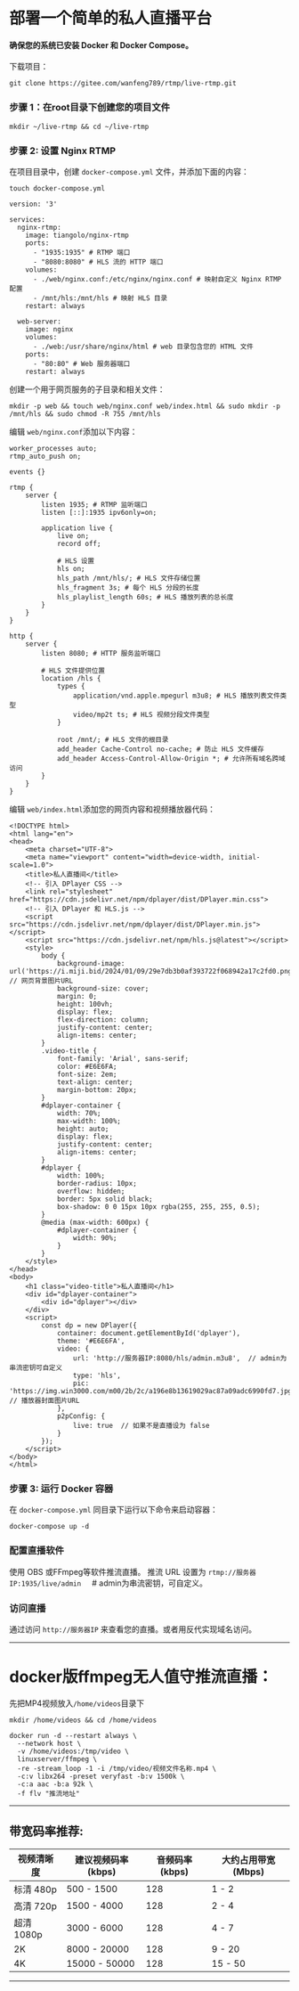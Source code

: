 #  部署一个简单的私人直播平台

#### 确保您的系统已安装 Docker 和 Docker Compose。


下载项目：
```
git clone https://gitee.com/wanfeng789/rtmp/live-rtmp.git
```
### 步骤 1：在root目录下创建您的项目文件

 ```
 mkdir ~/live-rtmp && cd ~/live-rtmp
```


### 步骤 2: 设置 Nginx RTMP
在项目目录中，创建 ```docker-compose.yml``` 文件，并添加下面的内容：

```
touch docker-compose.yml
```

```
version: '3'

services:
  nginx-rtmp:
    image: tiangolo/nginx-rtmp
    ports:
      - "1935:1935" # RTMP 端口
      - "8080:8080" # HLS 流的 HTTP 端口
    volumes:
      - ./web/nginx.conf:/etc/nginx/nginx.conf # 映射自定义 Nginx RTMP 配置
      - /mnt/hls:/mnt/hls # 映射 HLS 目录
    restart: always

  web-server:
    image: nginx
    volumes:
      - ./web:/usr/share/nginx/html # web 目录包含您的 HTML 文件
    ports:
      - "80:80" # Web 服务器端口
    restart: always

```
创建一个用于网页服务的子目录和相关文件：

```
mkdir -p web && touch web/nginx.conf web/index.html && sudo mkdir -p /mnt/hls && sudo chmod -R 755 /mnt/hls
```
编辑 ```web/nginx.conf```添加以下内容：

```
worker_processes auto;
rtmp_auto_push on;

events {}

rtmp {
    server {
        listen 1935; # RTMP 监听端口
        listen [::]:1935 ipv6only=on;    

        application live {
            live on;
            record off;

            # HLS 设置
            hls on;
            hls_path /mnt/hls/; # HLS 文件存储位置
            hls_fragment 3s; # 每个 HLS 分段的长度
            hls_playlist_length 60s; # HLS 播放列表的总长度
        }
    }
}

http {
    server {
        listen 8080; # HTTP 服务监听端口

        # HLS 文件提供位置
        location /hls {
            types {
                application/vnd.apple.mpegurl m3u8; # HLS 播放列表文件类型
                video/mp2t ts; # HLS 视频分段文件类型
            }

            root /mnt/; # HLS 文件的根目录
            add_header Cache-Control no-cache; # 防止 HLS 文件缓存
            add_header Access-Control-Allow-Origin *; # 允许所有域名跨域访问
        }
    }
}

```
编辑 ```web/index.html```添加您的网页内容和视频播放器代码：
```
<!DOCTYPE html>
<html lang="en">
<head>
    <meta charset="UTF-8">
    <meta name="viewport" content="width=device-width, initial-scale=1.0">
    <title>私人直播间</title>
    <!-- 引入 DPlayer CSS -->
    <link rel="stylesheet" href="https://cdn.jsdelivr.net/npm/dplayer/dist/DPlayer.min.css">
    <!-- 引入 DPlayer 和 HLS.js -->
    <script src="https://cdn.jsdelivr.net/npm/dplayer/dist/DPlayer.min.js"></script>
    <script src="https://cdn.jsdelivr.net/npm/hls.js@latest"></script>
    <style>
        body {
            background-image: url('https://i.miji.bid/2024/01/09/29e7db3b0af393722f068942a17c2fd0.png');  // 网页背景图片URL
            background-size: cover;
            margin: 0;
            height: 100vh;
            display: flex;
            flex-direction: column;
            justify-content: center;
            align-items: center;
        }
        .video-title {
            font-family: 'Arial', sans-serif;
            color: #E6E6FA;
            font-size: 2em;
            text-align: center;
            margin-bottom: 20px;
        }
        #dplayer-container {
            width: 70%;
            max-width: 100%;
            height: auto;
            display: flex;
            justify-content: center;
            align-items: center;
        }
        #dplayer {
            width: 100%;
            border-radius: 10px;
            overflow: hidden;
            border: 5px solid black;
            box-shadow: 0 0 15px 10px rgba(255, 255, 255, 0.5);
        }
        @media (max-width: 600px) {
            #dplayer-container {
                width: 90%;
            }
        }
    </style>
</head>
<body>
    <h1 class="video-title">私人直播间</h1>
    <div id="dplayer-container">
        <div id="dplayer"></div>
    </div>
    <script>
        const dp = new DPlayer({
            container: document.getElementById('dplayer'),
            theme: '#E6E6FA',
            video: {
                url: 'http://服务器IP:8080/hls/admin.m3u8',  // admin为串流密钥可自定义
                type: 'hls',
                pic: 'https://img.win3000.com/m00/2b/2c/a196e8b13619029ac87a09adc6990fd7.jpg',  // 播放器封面图片URL
            },
            p2pConfig: {
                live: true  // 如果不是直播设为 false
            }
        });
    </script>
</body>
</html>
```

### 步骤 3: 运行 Docker 容器
在 ```docker-compose.yml``` 同目录下运行以下命令来启动容器：

```
docker-compose up -d
```

### 配置直播软件
使用 OBS 或FFmpeg等软件推流直播。
推流 URL 设置为 ```rtmp://服务器IP:1935/live/admin``` &nbsp;&nbsp;&nbsp; # admin为串流密钥，可自定义。


### 访问直播

通过访问 ```http://服务器IP``` 来查看您的直播。或者用反代实现域名访问。


---


# docker版ffmpeg无人值守推流直播：

先把MP4视频放入`/home/videos`目录下


```
mkdir /home/videos && cd /home/videos
```



```
docker run -d --restart always \
  --network host \
  -v /home/videos:/tmp/video \
  linuxserver/ffmpeg \
  -re -stream_loop -1 -i /tmp/video/视频文件名称.mp4 \
  -c:v libx264 -preset veryfast -b:v 1500k \
  -c:a aac -b:a 92k \
  -f flv "推流地址"
```


---

##  带宽码率推荐:

| 视频清晰度    | 建议视频码率 (kbps) | 音频码率 (kbps) | 大约占用带宽 (Mbps) |
|-------------|-------------------|----------------|------------------|
| 标清 480p  | 500 - 1500        | 128            | 1 - 2     |
| 高清 720p  | 1500 - 4000       | 128            | 2 - 4      |
| 超清 1080p | 3000 - 6000       | 128            | 4 - 7      |
| 2K           | 8000 - 20000      | 128            | 9 - 20     |
| 4K           | 15000 - 50000     | 128            | 15 - 50    |



---



